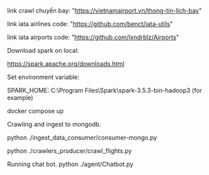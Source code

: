 link crawl chuyến bay: "https://vietnamairport.vn/thong-tin-lich-bay"

link iata airlines code: "https://github.com/benct/iata-utils"

link iata airports code: "https://github.com/lxndrblz/Airports"

Download spark on local:

https://spark.apache.org/downloads.html

Set environment variable:

SPARK_HOME: C:\Program Files\Spark\spark-3.5.3-bin-hadoop3 (for example)

docker compose up

Crawling and ingest to mongodb.

python ./ingest_data_consumer/consumer-mongo.py

python ./crawlers_producer/crawl_flights.py

Running chat bot.
python ./agent/Chatbot.py





